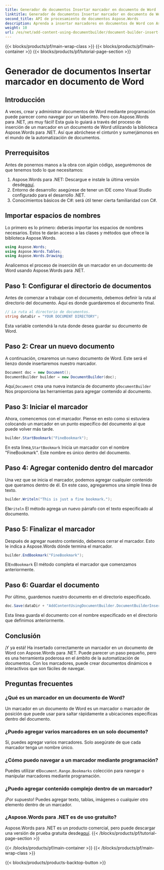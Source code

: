 ```yaml
---
title: Generador de documentos Insertar marcador en documento de Word
linktitle: Generador de documentos Insertar marcador en documento de Word
second_title: API de procesamiento de documentos Aspose.Words
description: Aprenda a insertar marcadores en documentos de Word con Aspose.Words para .NET con esta guía detallada paso a paso. Perfecta para la automatización de documentos.
weight: 10
url: /es/net/add-content-using-documentbuilder/document-builder-insert-bookmark/
---
```


{{< blocks/products/pf/main-wrap-class >}}
{{< blocks/products/pf/main-container >}}
{{< blocks/products/pf/tutorial-page-section >}}

# Generador de documentos Insertar marcador en documento de Word

## Introducción

A veces, crear y administrar documentos de Word mediante programación puede parecer como navegar por un laberinto. Pero con Aspose.Words para .NET, ¡es muy fácil! Esta guía lo guiará a través del proceso de inserción de un marcador en un documento de Word utilizando la biblioteca Aspose.Words para .NET. Así que abróchese el cinturón y sumerjámonos en el mundo de la automatización de documentos.

## Prerrequisitos

Antes de ponernos manos a la obra con algún código, asegurémonos de que tenemos todo lo que necesitamos:

1.  Aspose.Words para .NET: Descargue e instale la última versión desde[aquí](https://releases.aspose.com/words/net/).
2. Entorno de desarrollo: asegúrese de tener un IDE como Visual Studio configurado para el desarrollo .NET.
3. Conocimientos básicos de C#: será útil tener cierta familiaridad con C#.

## Importar espacios de nombres

Lo primero es lo primero: deberás importar los espacios de nombres necesarios. Estos te darán acceso a las clases y métodos que ofrece la biblioteca Aspose.Words.

```csharp
using Aspose.Words;
using Aspose.Words.Tables;
using Aspose.Words.Drawing;
```

Analicemos el proceso de inserción de un marcador en un documento de Word usando Aspose.Words para .NET.

## Paso 1: Configurar el directorio de documentos

Antes de comenzar a trabajar con el documento, debemos definir la ruta al directorio del documento. Aquí es donde guardaremos el documento final.

```csharp
// La ruta al directorio de documentos.
string dataDir = "YOUR DOCUMENT DIRECTORY";
```

Esta variable contendrá la ruta donde desea guardar su documento de Word.

## Paso 2: Crear un nuevo documento

A continuación, crearemos un nuevo documento de Word. Este será el lienzo donde insertaremos nuestro marcador.

```csharp
Document doc = new Document();
DocumentBuilder builder = new DocumentBuilder(doc);
```

 Aquí,`Document` crea una nueva instancia de documento y`DocumentBuilder` Nos proporciona las herramientas para agregar contenido al documento.

## Paso 3: Iniciar el marcador

Ahora, comencemos con el marcador. Piense en esto como si estuviera colocando un marcador en un punto específico del documento al que puede volver más tarde.

```csharp
builder.StartBookmark("FineBookmark");
```

 En esta línea,`StartBookmark` Inicia un marcador con el nombre "FineBookmark". Este nombre es único dentro del documento.

## Paso 4: Agregar contenido dentro del marcador

Una vez que se inicia el marcador, podemos agregar cualquier contenido que queramos dentro de él. En este caso, agregaremos una simple línea de texto.

```csharp
builder.Writeln("This is just a fine bookmark.");
```

 El`Writeln` El método agrega un nuevo párrafo con el texto especificado al documento.

## Paso 5: Finalizar el marcador

Después de agregar nuestro contenido, debemos cerrar el marcador. Esto le indica a Aspose.Words dónde termina el marcador.

```csharp
builder.EndBookmark("FineBookmark");
```

 El`EndBookmark` El método completa el marcador que comenzamos anteriormente.

## Paso 6: Guardar el documento

Por último, guardemos nuestro documento en el directorio especificado.

```csharp
doc.Save(dataDir + "AddContentUsingDocumentBuilder.DocumentBuilderInsertBookmark.docx");
```

Esta línea guarda el documento con el nombre especificado en el directorio que definimos anteriormente.

## Conclusión

¡Y ya está! Ha insertado correctamente un marcador en un documento de Word con Aspose.Words para .NET. Puede parecer un paso pequeño, pero es una herramienta poderosa en el ámbito de la automatización de documentos. Con los marcadores, puede crear documentos dinámicos e interactivos que son fáciles de navegar.

## Preguntas frecuentes

### ¿Qué es un marcador en un documento de Word?
Un marcador en un documento de Word es un marcador o marcador de posición que puede usar para saltar rápidamente a ubicaciones específicas dentro del documento.

### ¿Puedo agregar varios marcadores en un solo documento?
Sí, puedes agregar varios marcadores. Solo asegúrate de que cada marcador tenga un nombre único.

### ¿Cómo puedo navegar a un marcador mediante programación?
 Puedes utilizar el`Document.Range.Bookmarks` colección para navegar o manipular marcadores mediante programación.

### ¿Puedo agregar contenido complejo dentro de un marcador?
¡Por supuesto! Puedes agregar texto, tablas, imágenes o cualquier otro elemento dentro de un marcador.

### ¿Aspose.Words para .NET es de uso gratuito?
Aspose.Words para .NET es un producto comercial, pero puede descargar una versión de prueba gratuita desde[aquí](https://releases.aspose.com/).
{{< /blocks/products/pf/tutorial-page-section >}}

{{< /blocks/products/pf/main-container >}}
{{< /blocks/products/pf/main-wrap-class >}}

{{< blocks/products/products-backtop-button >}}
